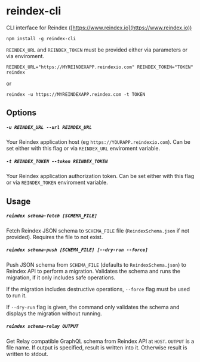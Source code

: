 # reindex-cli

CLI interface for Reindex ([https://www.reindex.io](https://www.reindex.io))

```
npm install -g reindex-cli
```

`REINDEX_URL` and `REINDEX_TOKEN` must be provided either via parameters or
via enviroment.

```
REINDEX_URL="https://MYREINDEXAPP.reindexio.com" REINDEX_TOKEN="TOKEN" reindex
```

or

```
reindex -u https://MYREINDEXAPP.reindex.com -t TOKEN
```

## Options

##### `-u REINDEX_URL --url REINDEX_URL`

Your Reindex application host (eg `https://YOURAPP.reindexio.com`). Can be set
either with this flag or via `REINDEX_URL` enviroment variable.

##### `-t REINDEX_TOKEN --token REINDEX_TOKEN`

Your Reindex application authorization token. Can be set
either with this flag or via `REINDEX_TOKEN` enviroment variable.

## Usage

##### `reindex schema-fetch [SCHEMA_FILE]`

Fetch Reindex JSON schema to `SCHEMA_FILE` file (`ReindexSchema.json` if not
provided). Requires the file to not exist.

##### `reindex schema-push [SCHEMA_FILE] [--dry-run --force]`

Push JSON schema from `SCHEMA_FILE` (defaults to `ReindexSchema.json`)
to Reindex API to perform a migration. Validates the schema and runs the
migration, if it only includes safe operations.

If the migration includes destructive operations, `--force` flag must be used
to run it.

If `--dry-run` flag is given, the command only validates the schema
and displays the migration without running.

##### `reindex schema-relay OUTPUT`

Get Relay compatible GraphQL schema from Reindex API at `HOST`. `OUTPUT` is a
file name. If output is specified, result is written into it. Otherwise result
is written to stdout.
